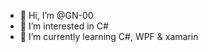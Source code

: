 - 👋 Hi, I’m @GN-00
- 👀 I’m interested in C#
- 🌱 I’m currently learning C#, WPF & xamarin

<!---
GN-00/GN-00 is a ✨ special ✨ repository because its `README.md` (this file) appears on your GitHub profile.
You can click the Preview link to take a look at your changes.
--->
